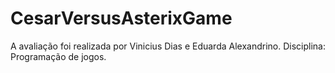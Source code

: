 # CesarVersusAsterixGame

A avaliação foi realizada por Vinicius Dias e Eduarda Alexandrino. 
Disciplina: Programação de jogos. 
